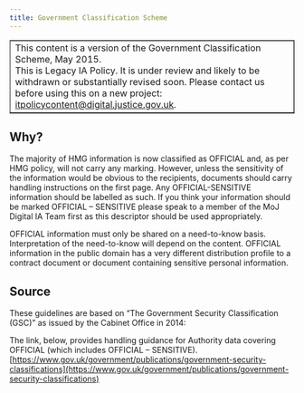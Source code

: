 ```yaml
---
title: Government Classification Scheme
---
```


<table border='1'>
<tr>
<td>This content is a version of the Government Classification Scheme, May 2015.<br/>
This is Legacy IA Policy. It is under review and likely to be withdrawn or substantially revised soon. Please contact us before using this on a new project: <a href="mailto:itpolicycontent@digital.justice.gov.uk?subject=government-classification-scheme">itpolicycontent@digital.justice.gov.uk</a>.</td>
</tr>
</table>

## Why?  

The majority of HMG information is now classified as OFFICIAL and, as per HMG policy, will not carry any marking.  However, unless the sensitivity of the information would be obvious to the recipients, documents should carry handling instructions on the first page.   Any OFFICIAL-SENSITIVE information should be labelled as such.  If you think your information should be marked OFFICIAL – SENSITIVE please speak to a member of the MoJ Digital IA Team first as this descriptor should be used appropriately.

OFFICIAL information must only be shared on a need-to-know basis.  Interpretation of the need-to-know will depend on the content.  OFFICIAL information in the public domain has a very different distribution profile to a contract document or document containing sensitive personal information.

## Source

These guidelines are based on “The Government Security Classification (GSC)” as issued by the Cabinet Office in 2014:

The link, below, provides handling guidance for Authority data covering OFFICIAL (which includes OFFICIAL – SENSITIVE).
[https://www.gov.uk/government/publications/government-security-classifications](https://www.gov.uk/government/publications/government-security-classifications)